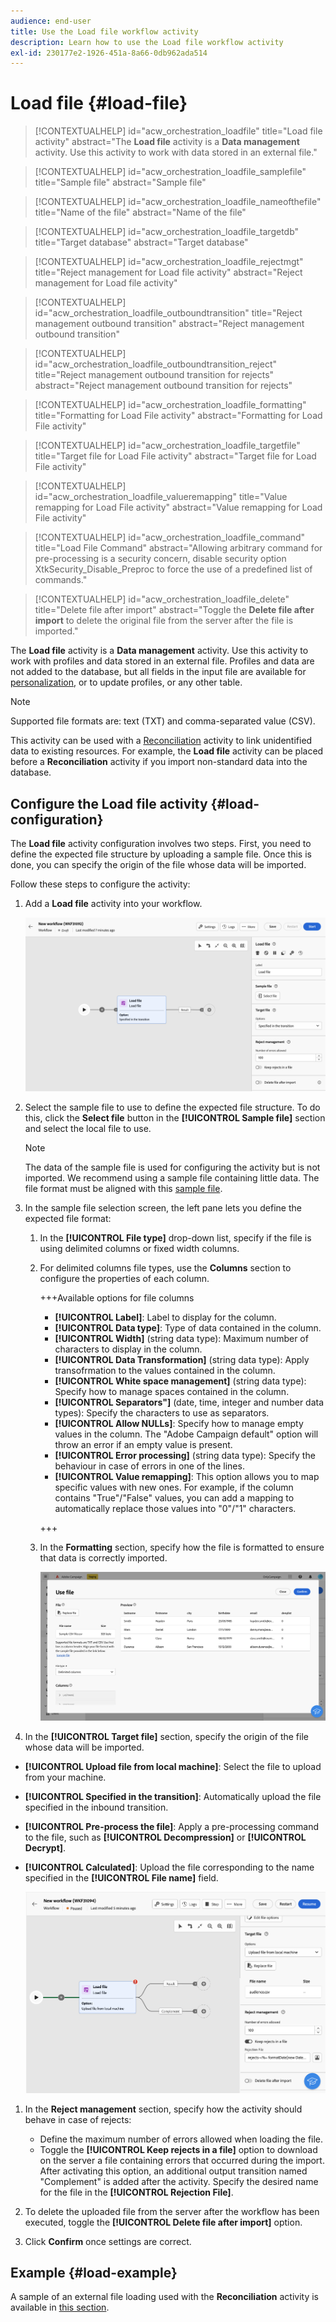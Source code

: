 ```yaml
---
audience: end-user
title: Use the Load file workflow activity
description: Learn how to use the Load file workflow activity
exl-id: 230177e2-1926-451a-8a66-0db962ada514
---
```

# Load file {#load-file}

>[!CONTEXTUALHELP]
>id="acw_orchestration_loadfile"
>title="Load file activity"
>abstract="The **Load file** activity is a **Data management** activity. Use this activity to work with data stored in an external file."

>[!CONTEXTUALHELP]
>id="acw_orchestration_loadfile_samplefile"
>title="Sample file"
>abstract="Sample file"

>[!CONTEXTUALHELP]
>id="acw_orchestration_loadfile_nameofthefile"
>title="Name of the file"
>abstract="Name of the file"

>[!CONTEXTUALHELP]
>id="acw_orchestration_loadfile_targetdb"
>title="Target database"
>abstract="Target database"

>[!CONTEXTUALHELP]
>id="acw_orchestration_loadfile_rejectmgt"
>title="Reject management for Load file activity"
>abstract="Reject management for Load file activity"

>[!CONTEXTUALHELP]
>id="acw_orchestration_loadfile_outboundtransition"
>title="Reject management outbound transition"
>abstract="Reject management outbound transition"

>[!CONTEXTUALHELP]
>id="acw_orchestration_loadfile_outboundtransition_reject"
>title="Reject management outbound transition for rejects"
>abstract="Reject management outbound transition for rejects"

>[!CONTEXTUALHELP]
>id="acw_orchestration_loadfile_formatting"
>title="Formatting for Load File activity"
>abstract="Formatting for Load File activity"

>[!CONTEXTUALHELP]
>id="acw_orchestration_loadfile_targetfile"
>title="Target file for Load File activity"
>abstract="Target file for Load File activity"

>[!CONTEXTUALHELP]
>id="acw_orchestration_loadfile_valueremapping"
>title="Value remapping for Load File activity"
>abstract="Value remapping for Load File activity"

>[!CONTEXTUALHELP]
>id="acw_orchestration_loadfile_command"
>title="Load File Command"
>abstract="Allowing arbitrary command for pre-processing is a security concern, disable security option XtkSecurity_Disable_Preproc to force the use of a predefined list of commands."

>[!CONTEXTUALHELP]
>id="acw_orchestration_loadfile_delete"
>title="Delete file after import"
>abstract="Toggle the **Delete file after import** to delete the original file from the server after the file is imported."

The **Load file** activity is a **Data management** activity. Use this activity to work with profiles and data stored in an external file. Profiles and data are not added to the database, but all fields in the input file are available for [personalization](../../personalization/gs-personalization.md), or to update profiles, or any other table. 

>[!NOTE]
>Supported file formats are: text (TXT) and comma-separated value (CSV).

This activity can be used with a [Reconciliation](reconciliation.md) activity to link unidentified data to existing resources. For example, the **Load file** activity can be placed before a **Reconciliation** activity if you import non-standard data into the database. 

## Configure the Load file activity {#load-configuration}

The **Load file** activity configuration involves two steps. First, you need to define the expected file structure by uploading a sample file. Once this is done, you can specify the origin of the file whose data will be imported.

Follow these steps to configure the activity:

1. Add a **Load file** activity into your workflow.

    ![](../assets/workflow-load-file.png)

1. Select the sample file to use to define the expected file structure. To do this, click the **Select file** button in the **[!UICONTROL Sample file]** section and select the local file to use.

    >[!NOTE]
    >
    >The data of the sample file is used for configuring the activity but is not imported. We recommend using a sample file containing little data. The file format must be aligned with this [sample file](../../audience/file-audience.md#sample-file).

1. In the sample file selection screen, the left pane lets you define the expected file format:

    1. In the **[!UICONTROL File type]** drop-down list, specify if the file is using delimited columns or fixed width columns.
    1. For delimited columns file types, use the **Columns** section to configure the properties of each column.

        +++Available options for file columns
    
        * **[!UICONTROL Label]**: Label to display for the column.
        * **[!UICONTROL Data type]**: Type of data contained in the column.
        * **[!UICONTROL Width]** (string data type): Maximum number of characters to display in the column.
        * **[!UICONTROL Data Transformation]** (string data type): Apply transofrmation to the values contained in the column.
        * **[!UICONTROL White space management]** (string data type): Specify how to manage spaces contained in the column.
        * **[!UICONTROL Separators"]** (date, time, integer and number data types): Specify the characters to use as separators.
        * **[!UICONTROL Allow NULLs]**: Specify how to manage empty values in the column. The "Adobe Campaign default" option will throw an error if an empty value is present.
        * **[!UICONTROL Error processing]** (string data type): Specify the behaviour in case of errors in one of the lines.
        * **[!UICONTROL Value remapping]**: This option allows you to map specific values with new ones. For example, if the column contains "True"/"False" values, you can add a mapping to automatically replace those values into "0"/"1" characters.

        +++

    1. In the **Formatting** section, specify how the file is formatted to ensure that data is correctly imported.

        ![](../assets/workflow-load-file-sample.png)

1. In the **[!UICONTROL Target file]** section, specify the origin of the file whose data will be imported.

* **[!UICONTROL Upload file from local machine]**: Select the file to upload from your machine.
* **[!UICONTROL Specified in the transition]**: Automatically upload the file specified in the inbound transition.
* **[!UICONTROL Pre-process the file]**: Apply a pre-processing command to the file, such as **[!UICONTROL Decompression]** or **[!UICONTROL Decrypt]**.
* **[!UICONTROL Calculated]**: Upload the file corresponding to the name specified in the **[!UICONTROL File name]** field.

    ![](../assets/workflow-load-file-config.png)

1. In the **Reject management** section, specify how the activity should behave in case of rejects:

    * Define the maximum number of errors allowed when loading the file.
    * Toggle the **[!UICONTROL Keep rejects in a file]** option to download on the server a file containing errors that occurred during the import. After activating this option, an additional output transition named "Complement" is added after the activity. Specify the desired name for the file in the **[!UICONTROL Rejection File]**.

1. To delete the uploaded file from the server after the workflow has been executed, toggle the **[!UICONTROL Delete file after import]** option.

1. Click **Confirm** once settings are correct.

## Example {#load-example}

A sample of an external file loading used with the **Reconciliation** activity is available in [this section](reconciliation.md#reconciliation-example).
